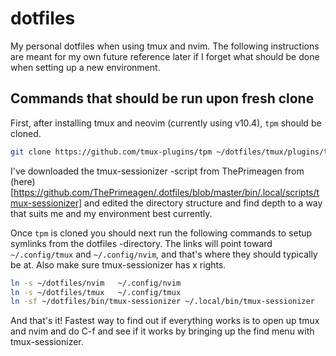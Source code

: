 # dotfiles
My personal dotfiles when using tmux and nvim. The following instructions are 
meant for my own future reference later if I forget what should be done when 
setting up a new environment.

## Commands that should be run upon fresh clone
First, after installing tmux and neovim (currently using v10.4), `tpm` should 
be cloned.
```bash
git clone https://github.com/tmux-plugins/tpm ~/dotfiles/tmux/plugins/tpm
```

I've downloaded the tmux-sessionizer -script from ThePrimeagen from (here)[https://github.com/ThePrimeagen/.dotfiles/blob/master/bin/.local/scripts/tmux-sessionizer]
and edited the directory structure and find depth to a way that suits me 
and my environment best currently. 

Once `tpm` is cloned you should next run the following commands to setup symlinks 
from the dotfiles -directory. The links will point toward `~/.config/tmux` and 
`~/.config/nvim`, and that's where they should typically be at. Also make sure 
tmux-sessionizer has x rights.

```bash
ln -s ~/dotfiles/nvim   ~/.config/nvim
ln -s ~/dotfiles/tmux   ~/.config/tmux
ln -sf ~/dotfiles/bin/tmux-sessionizer ~/.local/bin/tmux-sessionizer
```

And that's it! Fastest way to find out if everything works is to open up tmux and nvim 
and do C-f and see if it works by bringing up the find menu with tmux-sessionizer.

